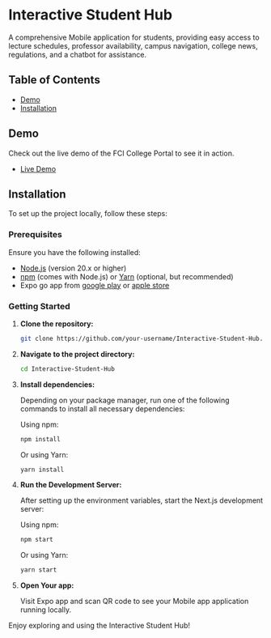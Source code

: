 # Interactive Student Hub

A comprehensive Mobile application for students, providing easy access to lecture schedules, professor availability, campus navigation, college news, regulations, and a chatbot for assistance.

## Table of Contents

- [Demo](#demo)
- [Installation](#installation)

## Demo

Check out the live demo of the FCI College Portal to see it in action.
- [Live Demo](https://example.com)

## Installation

To set up the project locally, follow these steps:

### Prerequisites

Ensure you have the following installed:

- [Node.js](https://nodejs.org/) (version 20.x or higher)
- [npm](https://www.npmjs.com/) (comes with Node.js) or [Yarn](https://yarnpkg.com/) (optional, but recommended)
- Expo go app from [google play](https://play.google.com/store/apps/details?id=host.exp.exponent&hl=ar&pli=1) or [apple store](https://apps.apple.com/us/app/expo-go/id982107779)

### Getting Started

1. **Clone the repository:**

    ```bash
    git clone https://github.com/your-username/Interactive-Student-Hub.git
    ```

2. **Navigate to the project directory:**

    ```bash
    cd Interactive-Student-Hub
    ```

3. **Install dependencies:**

    Depending on your package manager, run one of the following commands to install all necessary dependencies:

    Using npm:

    ```bash
    npm install
    ```

    Or using Yarn:

    ```bash
    yarn install
    ```

4. **Run the Development Server:**

    After setting up the environment variables, start the Next.js development server:

    Using npm:

    ```bash
    npm start
    ```

    Or using Yarn:

    ```bash
    yarn start
    ```

5. **Open Your app:**

    Visit Expo app and scan QR code to see your Mobile app application running locally.

Enjoy exploring and using the Interactive Student Hub!

